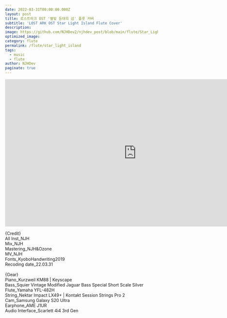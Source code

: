```yaml
---
date: 2022-03-31T00:00:00.000Z
layout: post
title: 로스트아크 OST '별빛 등대의 섬' 플룻 커버
subtitle: 'LOST ARK OST Star Light Island Flute Cover'
description: 
image: https://github.com/NJHDev2/njhdev_post/blob/main/flute/Star_Light_Island.jpg?raw=true
optimized_image: 
category: flute
permalink: /flute/star_light_island
tags:
  - music
  - flute
author: NJHDev
paginate: true
---
```



<iframe width="864" height="486" src="https://www.youtube.com/embed/PBuwmLX6nT4?autoplay=1&rel=0&modestbranding=1" title="YouTube video player" frameborder="0" allow="accelerometer; autoplay; clipboard-write; encrypted-media; gyroscope; picture-in-picture" allowfullscreen></iframe>


{Credit}
<br/>All Inst_NJH
<br/>Mix_NJH
<br/>Mastering_NJH&Ozone
<br/>MV_NJH
<br/>Fonts_KyoboHandwriting2019
<br/>Recoding date_22.03.31
<br/>
<br/>
{Gear}
<br/>Piano_Kurzweil KM88 | Keyscape
<br/>Bass_Squier Vintage Modified Jaguar Bass Special Short Scale Silver
<br/>Flute_Yamaha YFL-482H
<br/>String_Nektar Impact LX49+ | Kontakt Session Strings Pro 2
<br/>Cam_Samsung Galaxy S20 Ultra
<br/>Earphone_AME J1UR
<br/>Audio Interface_Scarlett 4i4 3rd Gen
